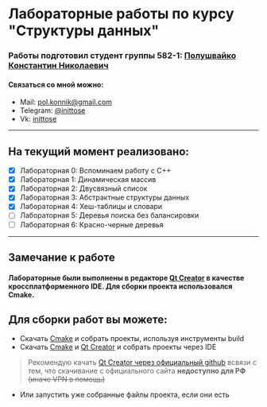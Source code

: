 # Лабораторные работы по курсу "Структуры данных"
### Работы подготовил студент группы 582-1: [Полушвайко Константин Николаевич](https://t.me/inittose)
#### Связаться со мной можно:
- Mail: [pol.konnik@gmail.com](pol.konnik@gmail.com)
- Telegram: [@inittose](https://t.me/inittose)
- Vk: [inittose](https://vk.com/inittose)
---
## На текущий момент реализовано:
- [x] Лабораторная 0: Вспоминаем работу с C++
- [x] Лабораторная 1: Динамическая массив
- [x] Лабораторная 2: Двусвязный список
- [x] Лабораторная 3: Абстрактные структуры данных
- [x] Лабораторная 4: Хеш-таблицы и словари
- [ ] Лабораторная 5: Деревья поиска без балансировки
- [ ] Лабораторная 6: Красно-черные деревья
---
## Замечание к работе
#### Лабораторные были выполнены в редакторе [Qt Creator](https://www.qt.io/offline-installers) в качестве кроссплатформенного IDE. Для сборки проекта использовался **Cmake**.
## Для сборки работ вы можете: 
- Скачать [Cmake](https://cmake.org/download/) и собрать проекты, используя инструменты build
- Скачать [Cmake](https://cmake.org/download/) и [Qt Creator](https://www.qt.io/offline-installers) и собрать проекты через IDE

> Рекомендую качать [Qt Creator через официальный github](https://github.com/qt-creator/qt-creator)
> всвязи с тем, что скачивание с официального сайта **недоступно для РФ** ~~(иначе VPN в помощь)~~

- Или запустить уже собранные файлы проекта, если они есть
